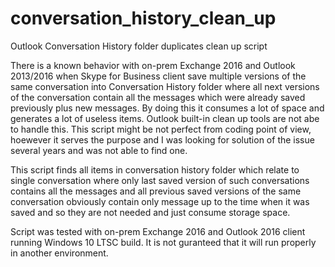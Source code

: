 # conversation_history_clean_up
Outlook Conversation History folder duplicates clean up script

There is a known behavior with on-prem Exchange 2016 and Outlook 2013/2016 when Skype for Business client save multiple versions of the same conversation into Conversation History folder where all next versions of the conversation contain all the messages which were already saved previously plus new messages. By doing this it consumes a lot of space and generates a lot of useless items. Outlook built-in clean up tools are not abe to handle this. This script might be not perfect from coding point of view, hoewever it serves the purpose and I was looking for solution of the issue several years and was not able to find one. 
 
This script finds all items in conversation history folder which relate to single conversation where only last saved version of such conversations
contains all the messages and all previous saved versions of the same conversation obviously contain only message up to the time when it was saved and so they
are not needed and just consume storage space.

Script was tested with on-prem Exchange 2016 and Outlook 2016 client running Windows 10 LTSC build. It is not guranteed that it will run properly in another environment. 
